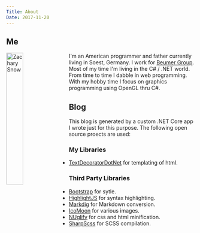 ```yaml
---
Title: About
Date: 2017-11-20
---
```


## Me

<img class="rounded" style="width:30%;height:30%;max-width:200px;float:left;margin-right:1.0rem;" src="https://avatars2.githubusercontent.com/u/1151395?s=460&v=4" alt="Zachary Snow" />

I'm an American programmer and father currently living in Soest, Germany. I work for [Beumer Group](https://www.beumergroup.com/).
Most of my time I'm living in the C# / .NET world. From time to time I dabble in web programming. With my hobby time I focus
on graphics programming using OpenGL thru C#.

<div class="clear" style="margin-bottom: 1rem;"></div>

## Blog

This blog is generated by a custom .NET Core app I wrote just for this purpose. The following open source proects are used:

### My Libraries
* [TextDecoratorDotNet](https://github.com/smack0007/TextDecoratorDotNet) for templating of html.

### Third Party Libraries
* [Bootstrap](https://getbootstrap.com/) for sytle.
* [HighlightJS](https://highlightjs.org/) for syntax highlighting. 
* [Markdig](https://github.com/lunet-io/markdig) for Markdown conversion.
* [IcoMoon](https://icomoon.io/) for various images.
* [NUglify](https://github.com/xoofx/NUglify) for css and html minification.
* [SharpScss](https://github.com/xoofx/SharpScss) for SCSS compilation.